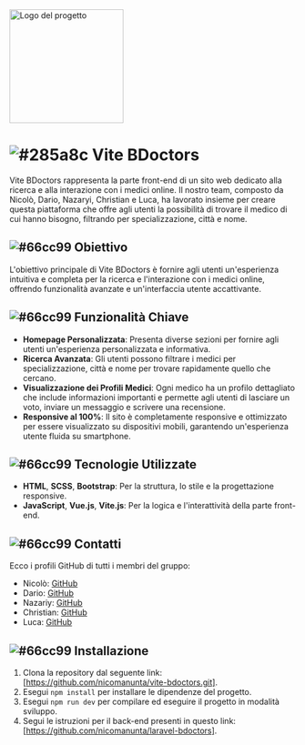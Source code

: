 <img src="public/logo.png" alt="Logo del progetto" width="200" height="200">

# ![#285a8c](https://via.placeholder.com/15/285a8c/000000?text=+) Vite BDoctors

Vite BDoctors rappresenta la parte front-end di un sito web dedicato alla ricerca e alla interazione con i medici online. Il nostro team, composto da Nicolò, Dario, Nazaryi, Christian e Luca, ha lavorato insieme per creare questa piattaforma che offre agli utenti la possibilità di trovare il medico di cui hanno bisogno, filtrando per specializzazione, città e nome.

## ![#66cc99](https://via.placeholder.com/15/66cc99/000000?text=+) Obiettivo

L'obiettivo principale di Vite BDoctors è fornire agli utenti un'esperienza intuitiva e completa per la ricerca e l'interazione con i medici online, offrendo funzionalità avanzate e un'interfaccia utente accattivante.

## ![#66cc99](https://via.placeholder.com/15/66cc99/000000?text=+) Funzionalità Chiave

- **Homepage Personalizzata**: Presenta diverse sezioni per fornire agli utenti un'esperienza personalizzata e informativa.
- **Ricerca Avanzata**: Gli utenti possono filtrare i medici per specializzazione, città e nome per trovare rapidamente quello che cercano.
- **Visualizzazione dei Profili Medici**: Ogni medico ha un profilo dettagliato che include informazioni importanti e permette agli utenti di lasciare un voto, inviare un messaggio e scrivere una recensione.
- **Responsive al 100%**: Il sito è completamente responsive e ottimizzato per essere visualizzato su dispositivi mobili, garantendo un'esperienza utente fluida su smartphone.

## ![#66cc99](https://via.placeholder.com/15/66cc99/000000?text=+) Tecnologie Utilizzate

- **HTML**, **SCSS**, **Bootstrap**: Per la struttura, lo stile e la progettazione responsive.
- **JavaScript**, **Vue.js**, **Vite.js**: Per la logica e l'interattività della parte front-end.

## ![#66cc99](https://via.placeholder.com/15/66cc99/000000?text=+) Contatti

Ecco i profili GitHub di tutti i membri del gruppo:

- Nicolò: [GitHub](https://github.com/nicomanunta)
- Dario: [GitHub](https://github.com/DarioLoForti)
- Nazariy: [GitHub](https://github.com/Zariy7)
- Christian: [GitHub](https://github.com/Gresdian)
- Luca: [GitHub](https://github.com/LucaFormica17)

## ![#66cc99](https://via.placeholder.com/15/66cc99/000000?text=+) Installazione

1. Clona la repository dal seguente link: [https://github.com/nicomanunta/vite-bdoctors.git].
2. Esegui `npm install` per installare le dipendenze del progetto.
3. Esegui `npm run dev` per compilare ed eseguire il progetto in modalità sviluppo.
4. Segui le istruzioni per il back-end presenti in questo link: [https://github.com/nicomanunta/laravel-bdoctors].
